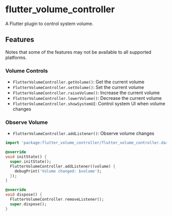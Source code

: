 # flutter_volume_controller

A Flutter plugin to control system volume.

## Features
Notes that some of the features may not be available to all supported platforms.

### Volume Controls

- `FlutterVolumeController.getVolume()`: Get the current volume
- `FlutterVolumeController.setVolume()`: Set the current volume
- `FlutterVolumeController.raiseVolume()`: Increase the current volume
- `FlutterVolumeController.lowerVolume()`: Decrease the current volume
- `FlutterVolumeController.showSystemUI`: Control system UI when volume changes

### Observe Volume

- `FlutterVolumeController.addListener()`: Observe volume changes

```dart
import 'package:flutter_volume_controller/flutter_volume_controller.dart';

@override
void initState() {
  super.initState();
  FlutterVolumeController.addListener((volume) {
    debugPrint('Volume changed: $volume');
  });
}

@override
void dispose() {
  FlutterVolumeController.removeListener();
  super.dispose();
}
```
